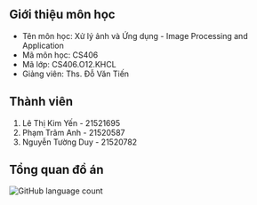 ## Giới thiệu môn học
* Tên môn học: Xử lý ảnh và Ứng dụng - Image Processing and Application
* Mã môn học: CS406
* Mã lớp: CS406.O12.KHCL
* Giảng viên: Ths. Đỗ Văn Tiến

## Thành viên
1. Lê Thị Kim Yến - 21521695
2. Phạm Trâm Anh - 21520587
3. Nguyễn Tường Duy - 21520782

## Tổng quan đồ án
![GitHub language count](https://img.shields.io/github/languages/count/yenle73/https://github.com/yenle73/Inpainting-Application/)

